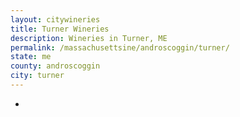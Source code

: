 ```yaml
---
layout: citywineries
title: Turner Wineries
description: Wineries in Turner, ME
permalink: /massachusettsine/androscoggin/turner/
state: me
county: androscoggin
city: turner
---
```

-
